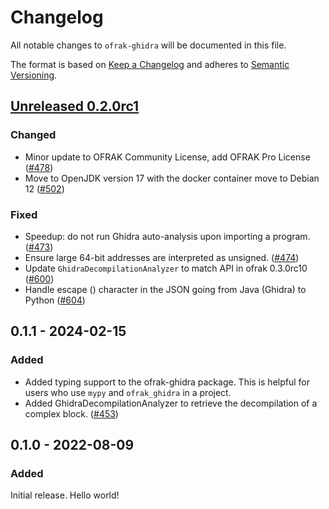# Changelog
All notable changes to `ofrak-ghidra` will be documented in this file.

The format is based on [Keep a Changelog](https://keepachangelog.com/en/1.0.0/) and adheres to [Semantic Versioning](https://semver.org/spec/v2.0.0.html).

## [Unreleased 0.2.0rc1](https://github.com/redballoonsecurity/ofrak/tree/master)

### Changed
- Minor update to OFRAK Community License, add OFRAK Pro License ([#478](https://github.com/redballoonsecurity/ofrak/pull/478))
- Move to OpenJDK version 17 with the docker container move to Debian 12 ([#502](https://github.com/redballoonsecurity/ofrak/pull/502))

### Fixed
- Speedup: do not run Ghidra auto-analysis upon importing a program. ([#473](https://github.com/redballoonsecurity/ofrak/pull/473))
- Ensure large 64-bit addresses are interpreted as unsigned. ([#474](https://github.com/redballoonsecurity/ofrak/pull/474))
- Update `GhidraDecompilationAnalyzer` to match API in ofrak 0.3.0rc10 ([#600](https://github.com/redballoonsecurity/ofrak/pull/600))
- Handle escape (\) character in the JSON going from Java (Ghidra) to Python ([#604](https://github.com/redballoonsecurity/ofrak/pull/604))

## 0.1.1 - 2024-02-15
### Added
- Added typing support to the ofrak-ghidra package. This is helpful for users who use `mypy` and `ofrak_ghidra` in a project.
- Added GhidraDecompilationAnalyzer to retrieve the decompilation of a complex block. ([#453](https://github.com/redballoonsecurity/ofrak/pull/453))

## 0.1.0 - 2022-08-09
### Added
Initial release. Hello world!
